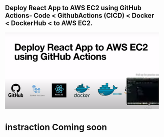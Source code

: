 ## Deploy React App to AWS EC2 using GitHub Actions- Code < GithubActions (CICD) < Docker < DockerHub < to AWS EC2.


<!----------------------------------- Banner  ------------------------------------>

[![MasterHead](https://github.com/DevRajib/2.DevopsProject/blob/main/Screenshot1.png)](#)





# instraction Coming soon